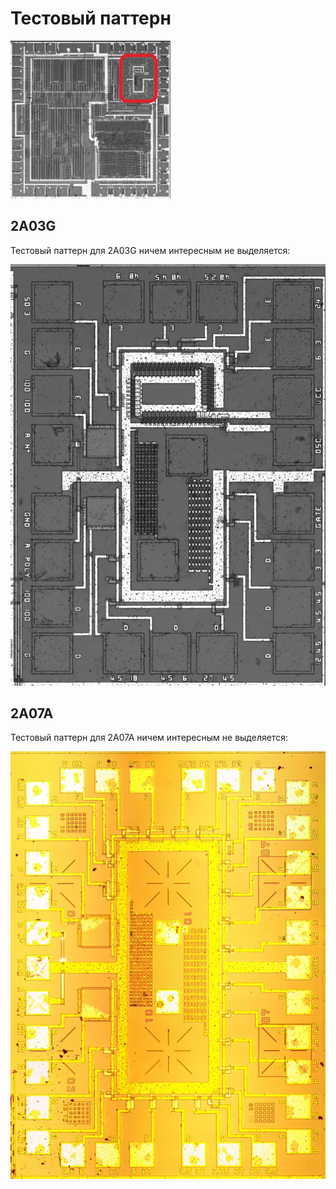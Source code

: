 # Тестовый паттерн

![apu_locator_test](/BreakingNESWiki/imgstore/apu/apu_locator_test.jpg)

## 2A03G

Тестовый паттерн для 2A03G ничем интересным не выделяется:

![testarea_2A03G](/BreakingNESWiki/imgstore/apu/testarea_2A03G.jpg)

## 2A07A

Тестовый паттерн для 2A07A ничем интересным не выделяется:

![testarea_2A07A](/BreakingNESWiki/imgstore/apu/testarea_2A07A.jpg)
